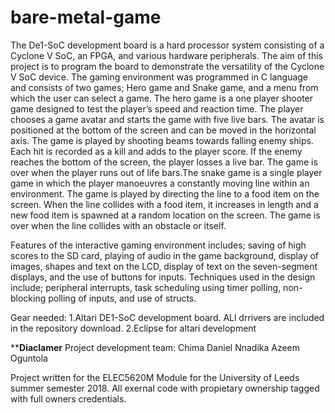 # bare-metal-game
The De1-SoC development board is a hard processor system consisting of a Cyclone V SoC, an FPGA, and various hardware 
peripherals. The aim of this project is to program the board to demonstrate the versatility of the Cyclone V SoC device. 
The gaming environment was programmed in C language and consists of two games; Hero game and Snake game, and a menu 
from which the user can select a game. The hero game is a one player shooter game designed to test the player’s speed and
reaction time. The player chooses a game avatar and starts the game with five live bars. The avatar is positioned at the 
bottom of the screen and can be moved in the horizontal axis. The game is played by shooting beams towards falling enemy ships. 
Each hit is recorded as a kill and adds to the player score. If the enemy reaches the bottom of the screen, the player losses 
a live bar. The game is over when the player runs out of life bars.The snake game is a single player game in which the
player manoeuvres a constantly moving line within an environment. The game is played by directing the line to a food 
item on the screen. When the line collides with a food item, it increases in length and a new food item
is spawned at a random location on the screen. The game is over when the line collides with an obstacle or itself.

Features of the interactive gaming environment includes; saving of high scores to the SD card, playing of audio 
in the game background, display of images, shapes and text on the LCD, display of text on the seven-segment displays, 
and the use of buttons for inputs. Techniques used in the design include; peripheral interrupts, task scheduling using
timer polling, non-blocking polling of inputs, and use of structs.


Gear needed:
1.Altari DE1-SoC development board. ALl drrivers are included in the repository download.
2.Eclipse for altari development


**************************Diaclamer************************
Project development team:
  Chima Daniel Nnadika
  Azeem Oguntola
  
 Project written for the ELEC5620M Module for the University of Leeds summer semester 2018.
 All exernal code with propietary ownership tagged with full owners credentials.
